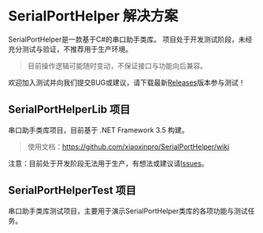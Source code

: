 # SerialPortHelper 解决方案
SerialPortHelper是一款基于C#的串口助手类库。
项目处于开发测试阶段，未经充分测试与验证，不推荐用于生产环境。

> 目前操作逻辑可能随时变动，不保证接口与功能向后兼容。

欢迎加入测试并向我们提交BUG或建议，请下载最新[Releases](https://github.com/xiaoxinpro/SerialPortHelper/releases)版本参与测试！

## SerialPortHelperLib 项目
串口助手类库项目，目前基于 .NET Framework 3.5 构建。

> 使用文档：https://github.com/xiaoxinpro/SerialPortHelper/wiki

注意：目前处于开发阶段无法用于生产，有想法或建议请[Issues](https://github.com/xiaoxinpro/SerialPortHelper/issues)。

## SerialPortHelperTest 项目
串口助手类库测试项目，主要用于演示SerialPortHelper类库的各项功能与测试任务。
